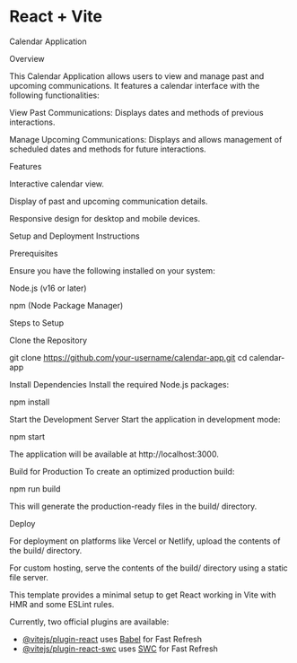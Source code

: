 # React + Vite

Calendar Application

Overview

This Calendar Application allows users to view and manage past and upcoming communications. It features a calendar interface with the following functionalities:

View Past Communications: Displays dates and methods of previous interactions.

Manage Upcoming Communications: Displays and allows management of scheduled dates and methods for future interactions.

Features

Interactive calendar view.

Display of past and upcoming communication details.

Responsive design for desktop and mobile devices.

Setup and Deployment Instructions

Prerequisites

Ensure you have the following installed on your system:

Node.js (v16 or later)

npm (Node Package Manager)

Steps to Setup

Clone the Repository

git clone https://github.com/your-username/calendar-app.git
cd calendar-app

Install Dependencies
Install the required Node.js packages:

npm install

Start the Development Server
Start the application in development mode:

npm start

The application will be available at http://localhost:3000.

Build for Production
To create an optimized production build:

npm run build

This will generate the production-ready files in the build/ directory.

Deploy

For deployment on platforms like Vercel or Netlify, upload the contents of the build/ directory.

For custom hosting, serve the contents of the build/ directory using a static file server.

This template provides a minimal setup to get React working in Vite with HMR and some ESLint rules.

Currently, two official plugins are available:

- [@vitejs/plugin-react](https://github.com/vitejs/vite-plugin-react/blob/main/packages/plugin-react/README.md) uses [Babel](https://babeljs.io/) for Fast Refresh
- [@vitejs/plugin-react-swc](https://github.com/vitejs/vite-plugin-react-swc) uses [SWC](https://swc.rs/) for Fast Refresh
